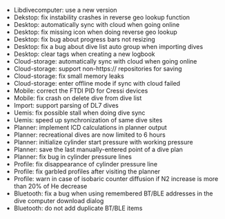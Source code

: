 - Libdivecomputer: use a new version
- Dekstop: fix instability crashes in reverse geo lookup function
- Desktop: automatically sync with cloud when going online
- Desktop: fix missing icon when doing reverse geo lookup
- Desktop: fix bug about progress bars not resizing
- Desktop: fix a bug about dive list auto group when importing dives
- Desktop: clear tags when creating a new logbook
- Cloud-storage: automatically sync with cloud when going online
- Cloud-storage: support non-https:// repositories for saving
- Cloud-storage: fix small memory leaks
- Cloud-storage: enter offline mode if sync with cloud failed
- Mobile: correct the FTDI PID for Cressi devices
- Mobile: fix crash on delete dive from dive list
- Import: support parsing of DL7 dives
- Uemis: fix possible stall when doing dive sync
- Uemis: speed up synchronization of same dive sites
- Planner: implement ICD calculations in planner output
- Planner: recreational dives are now limited to 6 hours
- Planner: initialize cylinder start pressure with working pressure
- Planner: save the last manually-entered point of a dive plan
- Planner: fix bug in cylinder pressure lines
- Profile: fix disappearance of cylinder pressure line
- Profile: fix garbled profiles after visiting the planner
- Profile: warn in case of isobaric counter diffusion if N2 increase is more
  than 20% of He decrease
- Bluetooth: fix a bug when using remembered BT/BLE addresses in the dive
  computer download dialog
- Bluetooth: do not add duplicate BT/BLE items
